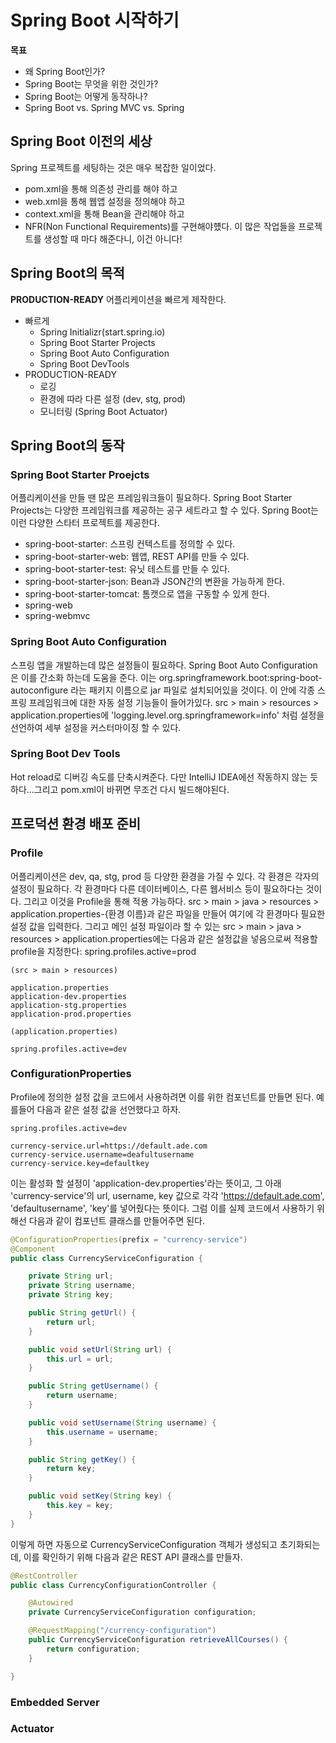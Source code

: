 # Spring Boot 시작하기

**목표**
- 왜 Spring Boot인가?
- Spring Boot는 무엇을 위한 것인가?
- Spring Boot는 어떻게 동작하나?
- Spring Boot vs. Spring MVC vs. Spring

## Spring Boot 이전의 세상
Spring 프로젝트를 세팅하는 것은 매우 복잡한 일이었다.
- pom.xml을 통해 의존성 관리를 해야 하고
- web.xml을 통해 웹앱 설정을 정의해야 하고
- context.xml을 통해 Bean을 관리해야 하고
- NFR(Non Functional Requirements)를 구현해야헀다.
이 많은 작업들을 프로젝트를 생성할 때 마다 해준다니, 이건 아니다!

## Spring Boot의 목적
**PRODUCTION-READY** 어플리케이션을 빠르게 제작한다.
- 빠르게
    - Spring Initializr(start.spring.io)
    - Spring Boot Starter Projects
    - Spring Boot Auto Configuration
    - Spring Boot DevTools
- PRODUCTION-READY
    - 로깅
    - 환경에 따라 다른 설정 (dev, stg, prod)
    - 모니터링 (Spring Boot Actuator)

## Spring Boot의 동작

### Spring Boot Starter Proejcts
어플리케이션을 만들 땐 많은 프레임워크들이 필요하다. Spring Boot Starter Projects는 다양한 프레임워크를 제공하는 공구 세트라고 할 수 있다. Spring Boot는 이런 다양한 스타터 프로젝트를 제공한다.
- spring-boot-starter: 스프링 컨텍스트를 정의할 수 있다.
- spring-boot-starter-web: 웹앱, REST API를 만들 수 있다.
- spring-boot-starter-test: 유닛 테스트를 만들 수 있다.
- spring-boot-starter-json: Bean과 JSON간의 변환을 가능하게 한다.
- spring-boot-starter-tomcat: 톰캣으로 앱을 구동할 수 있게 한다.
- spring-web
- spring-webmvc

### Spring Boot Auto Configuration
스프링 앱을 개발하는데 많은 설정들이 필요하다. Spring Boot Auto Configuration은 이를 간소화 하는데 도움을 준다. 이는 org.springframework.boot:spring-boot-autoconfigure 라는 패키지 이름으로 jar 파일로 설치되어있을 것이다. 이 안에 각종 스프링 프레임워크에 대한 자동 설정 기능들이 들어가있다. src > main > resources > application.properties에 'logging.level.org.springframework=info' 처럼 설정을 선언하여 세부 설정을 커스터마이징 할 수 있다.

### Spring Boot Dev Tools
Hot reload로 디버깅 속도를 단축시켜준다. 다만 IntelliJ IDEA에선 작동하지 않는 듯 하다...그리고 pom.xml이 바뀌면 무조건 다시 빌드해야된다.
 
## 프로덕션 환경 배포 준비

### Profile
어플리케이션은 dev, qa, stg, prod 등 다양한 환경을 가질 수 있다. 각 환경은 각자의 설정이 필요하다. 각 환경마다 다른 데이터베이스, 다른 웹서비스 등이 필요하다는 것이다. 그리고 이것을 Profile을 통해 적용 가능하다. src > main > java > resources > application.properties-{환경 이름}과 같은 파일을 만들어 여기에 각 환경마다 필요한 설정 값을 입력한다. 그리고 메인 설정 파일이라 할 수 있는 src > main > java > resources > application.properties에는 다음과 같은 설정값을 넣음으로써 적용할 profile을 지정한다: spring.profiles.active=prod
```
(src > main > resources)

application.properties
application-dev.properties
application-stg.properties
application-prod.properties
```
```
(application.properties)

spring.profiles.active=dev
```

### ConfigurationProperties
Profile에 정의한 설정 값을 코드에서 사용하려면 이를 위한 컴포넌트를 만들면 된다. 예를들어 다음과 같은 설정 값을 선언했다고 하자.
```
spring.profiles.active=dev

currency-service.url=https://default.ade.com
currency-service.username=deafultusername
currency-service.key=defaultkey
``` 
이는 활성화 할 설정이 'application-dev.properties'라는 뜻이고, 그 아래 'currency-service'의 url, username, key 값으로 각각 'https://default.ade.com', 'defaultusername', 'key'를 넣어줬다는 뜻이다. 그럼 이를 실제 코드에서 사용하기 위해선 다음과 같이 컴포넌트 클래스를 만들어주면 된다.  
```java
@ConfigurationProperties(prefix = "currency-service")
@Component
public class CurrencyServiceConfiguration {

    private String url;
    private String username;
    private String key;

    public String getUrl() {
        return url;
    }

    public void setUrl(String url) {
        this.url = url;
    }

    public String getUsername() {
        return username;
    }

    public void setUsername(String username) {
        this.username = username;
    }

    public String getKey() {
        return key;
    }

    public void setKey(String key) {
        this.key = key;
    }
}
```
이렇게 하면 자동으로 CurrencyServiceConfiguration 객체가 생성되고 초기화되는데, 이를 확인하기 위해 다음과 같은 REST API 클래스를 만들자.
```java
@RestController
public class CurrencyConfigurationController {

    @Autowired
    private CurrencyServiceConfiguration configuration;

    @RequestMapping("/currency-configuration")
    public CurrencyServiceConfiguration retrieveAllCourses() {
        return configuration;
    }

}
```


### Embedded Server

### Actuator
